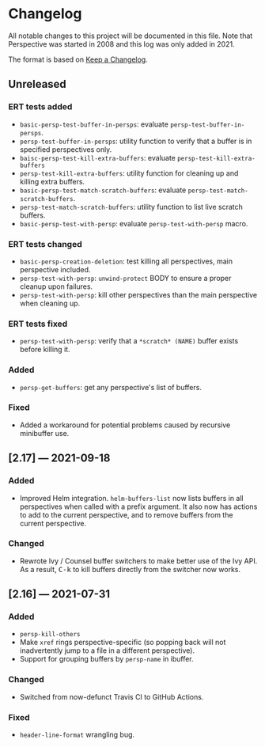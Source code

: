# Changelog

All notable changes to this project will be documented in this file. Note that
Perspective was started in 2008 and this log was only added in 2021.

The format is based on [Keep a Changelog](https://keepachangelog.com/en/1.0.0/).


## Unreleased

### ERT tests added

- `basic-persp-test-buffer-in-persps`: evaluate `persp-test-buffer-in-persps`.
- `persp-test-buffer-in-persps`: utility function to verify that a buffer is in specified perspectives only.
- `baisc-persp-test-kill-extra-buffers`: evaluate `persp-test-kill-extra-buffers`
- `persp-test-kill-extra-buffers`: utility function for cleaning up and killing extra buffers.
- `basic-persp-test-match-scratch-buffers`: evaluate `persp-test-match-scratch-buffers`.
- `persp-test-match-scratch-buffers`: utility function to list live scratch buffers.
- `basic-persp-test-with-persp`: evaluate `persp-test-with-persp` macro.


### ERT tests changed

- `basic-persp-creation-deletion`: test killing all perspectives, main perspective included.
- `persp-test-with-persp`: `unwind-protect` BODY to ensure a proper cleanup upon failures.
- `persp-test-with-persp`: kill other perspectives than the main perspective when cleaning up.


### ERT tests fixed

- `persp-test-with-persp`: verify that a `*scratch* (NAME)` buffer exists before killing it.


### Added

- `persp-get-buffers`: get any perspective's list of buffers.


### Fixed

- Added a workaround for potential problems caused by recursive minibuffer use.


## [2.17] — 2021-09-18

### Added

- Improved Helm integration. `helm-buffers-list` now lists buffers in all perspectives when called with a prefix argument. It also now has actions to add to the current perspective, and to remove buffers from the current perspective.


### Changed

- Rewrote Ivy / Counsel buffer switchers to make better use of the Ivy API. As a result, <kbd>C-k</kbd> to kill buffers directly from the switcher now works.


## [2.16] — 2021-07-31

### Added

- `persp-kill-others`
- Make `xref` rings perspective-specific (so popping back will not inadvertently jump to a file in a different perspective).
- Support for grouping buffers by `persp-name` in ibuffer.


### Changed

- Switched from now-defunct Travis CI to GitHub Actions.


### Fixed

- `header-line-format` wrangling bug.
